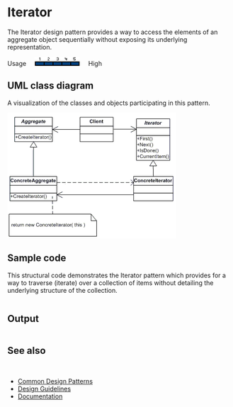 # Iterator

The Iterator design pattern provides a way to access the elements of an aggregate object sequentially without exposing its underlying representation.

Usage     ![Usage](/pictures/usage5.png)     High

## UML class diagram

A visualization of the classes and objects participating in this pattern.

![diagram](/pictures/diagrams/uml/design_patterns/iterator.png)

## Sample code

This structural code demonstrates the Iterator pattern which provides for a way to traverse (iterate) over a collection of items without detailing the underlying structure of the collection.

```cpp

```

## Output

```

```

## See also
​
* [Common Design Patterns](/docs/documentation/Design%20Guidelines/Common%20Design%20Patterns)
* [Design Guidelines](/docs/documentation/Design%20Guidelines)
* [Documentation](/docs/documentation)
